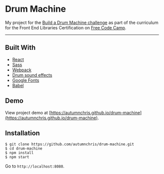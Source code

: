 # Drum Machine

My project for the [Build a Drum Machine challenge](https://learn.freecodecamp.org/front-end-libraries/front-end-libraries-projects/build-a-drum-machine) as part of the curriculum for the Front End Libraries Certification on [Free Code Camp](https://www.freecodecamp.org).

---

## Built With
* [React](https://reactjs.org)
* [Sass](http://sass-lang.com)
* [Webpack](https://webpack.js.org)
* [Drum sound effects](https://github.com/wesbos/JavaScript30)
* [Google Fonts](https://fonts.google.com)
* [Babel](https://babeljs.io)

## Demo

View project demo at [https://autumnchris.github.io/drum-machine](https://autumnchris.github.io/drum-machine).

## Installation

```
$ git clone https://github.com/autumnchris/drum-machine.git
$ cd drum-machine
$ npm install
$ npm start
```

Go to `http://localhost:8080`.
